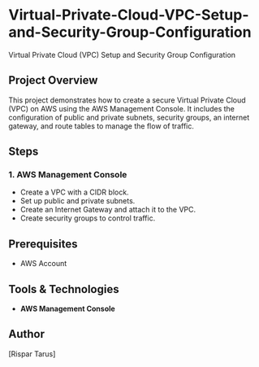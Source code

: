 # Virtual-Private-Cloud-VPC-Setup-and-Security-Group-Configuration
Virtual Private Cloud (VPC) Setup and Security Group Configuration
## Project Overview
This project demonstrates how to create a secure Virtual Private Cloud (VPC) on AWS using the AWS Management Console. It includes the configuration of public and private subnets, security groups, an internet gateway, and route tables to manage the flow of traffic.

## Steps

### 1. AWS Management Console
- Create a VPC with a CIDR block.
- Set up public and private subnets.
- Create an Internet Gateway and attach it to the VPC.
- Create security groups to control traffic.

## Prerequisites
- AWS Account

## Tools & Technologies
- **AWS Management Console**


## Author
[Rispar Tarus]
